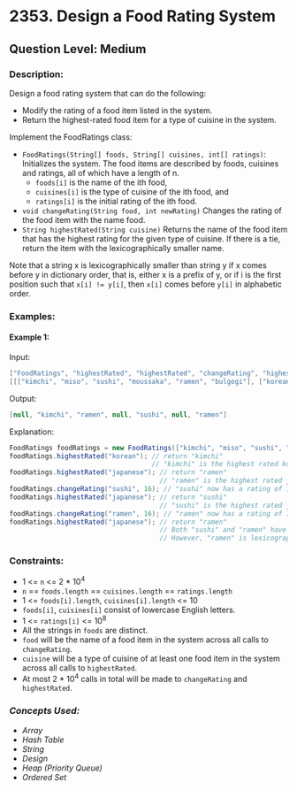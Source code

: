 # 2353. Design a Food Rating System
## Question Level: Medium
### Description:
Design a food rating system that can do the following:
- Modify the rating of a food item listed in the system.
- Return the highest-rated food item for a type of cuisine in the system.

Implement the FoodRatings class:
- `FoodRatings(String[] foods, String[] cuisines, int[] ratings)`: Initializes the system. The food items are described by foods, cuisines and ratings, all of which have a length of n.
    - `foods[i]` is the name of the ith food,
    - `cuisines[i]` is the type of cuisine of the ith food, and
    - `ratings[i]` is the initial rating of the ith food.
- `void changeRating(String food, int newRating)` Changes the rating of the food item with the name food.
- `String highestRated(String cuisine)` Returns the name of the food item that has the highest rating for the given type of cuisine. If there is a tie, return the item with the lexicographically smaller name.

Note that a string x is lexicographically smaller than string y if x comes before y in dictionary order, that is, either x is a prefix of y, or if i is the first position such that `x[i] != y[i]`, then `x[i]` comes before `y[i]` in alphabetic order.

### Examples:
#### Example 1:

Input:
```Java
["FoodRatings", "highestRated", "highestRated", "changeRating", "highestRated", "changeRating", "highestRated"]
[[["kimchi", "miso", "sushi", "moussaka", "ramen", "bulgogi"], ["korean", "japanese", "japanese", "greek", "japanese", "korean"], [9, 12, 8, 15, 14, 7]], ["korean"], ["japanese"], ["sushi", 16], ["japanese"], ["ramen", 16], ["japanese"]]
```
Output:
```Java
[null, "kimchi", "ramen", null, "sushi", null, "ramen"]
```
Explanation:
```Java
FoodRatings foodRatings = new FoodRatings(["kimchi", "miso", "sushi", "moussaka", "ramen", "bulgogi"], ["korean", "japanese", "japanese", "greek", "japanese", "korean"], [9, 12, 8, 15, 14, 7]);
foodRatings.highestRated("korean"); // return "kimchi"
                                    // "kimchi" is the highest rated korean food with a rating of 9.
foodRatings.highestRated("japanese"); // return "ramen"
                                      // "ramen" is the highest rated japanese food with a rating of 14.
foodRatings.changeRating("sushi", 16); // "sushi" now has a rating of 16.
foodRatings.highestRated("japanese"); // return "sushi"
                                      // "sushi" is the highest rated japanese food with a rating of 16.
foodRatings.changeRating("ramen", 16); // "ramen" now has a rating of 16.
foodRatings.highestRated("japanese"); // return "ramen"
                                      // Both "sushi" and "ramen" have a rating of 16.
                                      // However, "ramen" is lexicographically smaller than "sushi".
```

### Constraints:

- 1 <= `n` <= 2 * 10<sup>4</sup>
- `n` == `foods.length` == `cuisines.length` == `ratings.length`
- 1 <= `foods[i].length`, `cuisines[i].length` <= 10
- `foods[i]`, `cuisines[i]` consist of lowercase English letters.
- 1 <= `ratings[i]` <= 10<sup>8</sup>
- All the strings in `foods` are distinct.
- `food` will be the name of a food item in the system across all calls to `changeRating`.
- `cuisine` will be a type of cuisine of at least one food item in the system across all calls to `highestRated`.
- At most 2 * 10<sup>4</sup> calls in total will be made to `changeRating` and `highestRated`.

### <i>Concepts Used:
- Array
- Hash Table
- String
- Design
- Heap (Priority Queue)
- Ordered Set</i>
